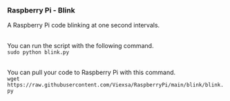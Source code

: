   ### Raspberry Pi - Blink
A Raspberry Pi code blinking at one second intervals. <br><br>

You can run the script with the following command. <br>
`sudo python blink.py`<br><br>

You can pull your code to Raspberry Pi with this command.<br>
`wget https://raw.githubusercontent.com/Viexsa/RaspberryPi/main/blink/blink.py`
